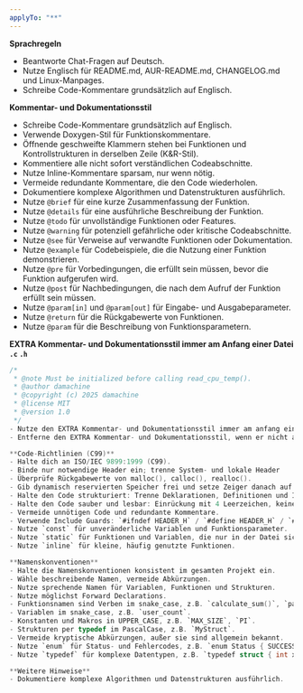 ```yaml
---
applyTo: "**"
---
```


**Sprachregeln**
- Beantworte Chat-Fragen auf Deutsch.
- Nutze Englisch für README.md, AUR-README.md, CHANGELOG.md und Linux-Manpages.
- Schreibe Code-Kommentare grundsätzlich auf Englisch.

**Kommentar- und Dokumentationsstil**
- Schreibe Code-Kommentare grundsätzlich auf Englisch.
- Verwende Doxygen-Stil für Funktionskommentare.
- Öffnende geschweifte Klammern stehen bei Funktionen und Kontrollstrukturen in derselben Zeile (K&R-Stil).
- Kommentiere alle nicht sofort verständlichen Codeabschnitte.
- Nutze Inline-Kommentare sparsam, nur wenn nötig.
- Vermeide redundante Kommentare, die den Code wiederholen.
- Dokumentiere komplexe Algorithmen und Datenstrukturen ausführlich.
- Nutze `@brief` für eine kurze Zusammenfassung der Funktion.
- Nutze `@details` für eine ausführliche Beschreibung der Funktion.
- Nutze `@todo` für unvollständige Funktionen oder Features.
- Nutze `@warning` für potenziell gefährliche oder kritische Codeabschnitte.
- Nutze `@see` für Verweise auf verwandte Funktionen oder Dokumentation.
- Nutze `@example` für Codebeispiele, die die Nutzung einer Funktion demonstrieren.
- Nutze `@pre` für Vorbedingungen, die erfüllt sein müssen, bevor die Funktion aufgerufen wird.
- Nutze `@post` für Nachbedingungen, die nach dem Aufruf der Funktion erfüllt sein müssen.
- Nutze `@param[in]` und `@param[out]` für Eingabe- und Ausgabeparameter.
- Nutze `@return` für die Rückgabewerte von Funktionen.
- Nutze `@param` für die Beschreibung von Funktionsparametern.

**EXTRA Kommentar- und Dokumentationsstil immer am Anfang einer Datei `.c` `.h`**
```c
/*
 * @note Must be initialized before calling read_cpu_temp().
 * @author damachine
 * @copyright (c) 2025 damachine
 * @license MIT
 * @version 1.0
 */
- Nutze den EXTRA Kommentar- und Dokumentationsstil immer am anfang einer Datei `.c` `.h` `@note` `@author` `@copyright` `@license` `@version`.
- Entferne den EXTRA Kommentar- und Dokumentationsstil, wenn er nicht am anfang der Datei steht.

**Code-Richtlinien (C99)**
- Halte dich an ISO/IEC 9899:1999 (C99).
- Binde nur notwendige Header ein; trenne System- und lokale Header
- Überprüfe Rückgabewerte von malloc(), calloc(), realloc().
- Gib dynamisch reservierten Speicher frei und setze Zeiger danach auf NULL.
- Halte den Code strukturiert: Trenne Deklarationen, Definitionen und Implementierungen.
- Halte den Code sauber und lesbar: Einrückung mit 4 Leerzeichen, keine Tabulatoren.
- Vermeide unnötigen Code und redundante Kommentare.
- Verwende Include Guards: `#ifndef HEADER_H` / `#define HEADER_H` / `#endif`.
- Nutze `const` für unveränderliche Variablen und Funktionsparameter.
- Nutze `static` für Funktionen und Variablen, die nur in der Datei sichtbar sein sollen.
- Nutze `inline` für kleine, häufig genutzte Funktionen.

**Namenskonventionen**
- Halte die Namenskonventionen konsistent im gesamten Projekt ein.
- Wähle beschreibende Namen, vermeide Abkürzungen.
- Nutze sprechende Namen für Variablen, Funktionen und Strukturen.
- Nutze möglichst Forward Declarations.
- Funktionsnamen sind Verben im snake_case, z.B. `calculate_sum()`, `parse_input()`.
- Variablen im snake_case, z.B. `user_count`.
- Konstanten und Makros in UPPER_CASE, z.B. `MAX_SIZE`, `PI`.
- Strukturen per typedef im PascalCase, z.B. `MyStruct`.
- Vermeide kryptische Abkürzungen, außer sie sind allgemein bekannt.
- Nutze `enum` für Status- und Fehlercodes, z.B. `enum Status { SUCCESS, ERROR }`.
- Nutze `typedef` für komplexe Datentypen, z.B. `typedef struct { int x; int y; } Point;`.

**Weitere Hinweise**
- Dokumentiere komplexe Algorithmen und Datenstrukturen ausführlich.
